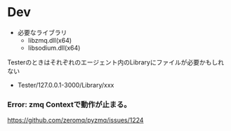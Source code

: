 



# Dev

- 必要なライブラリ
  - libzmq.dll(x64)
  - libsodium.dll(x64)

Testerのときはそれぞれのエージェント内のLibraryにファイルが必要かもしれない
- Tester/127.0.0.1-3000/Library/xxx

### Error: zmq Contextで動作が止まる。
https://github.com/zeromq/pyzmq/issues/1224
